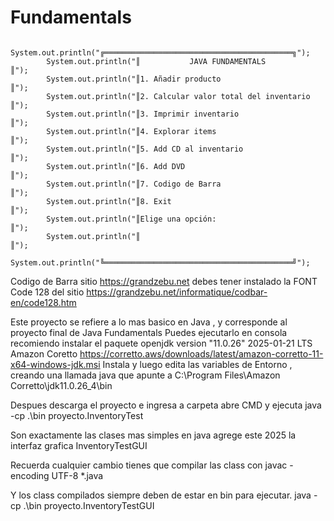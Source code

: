 # Fundamentals

         	System.out.println("╔══════════════════════════════════════════╗");
        	System.out.println("║           JAVA FUNDAMENTALS              ║");
    	    System.out.println("║1. Añadir producto                        ║");
    	    System.out.println("║2. Calcular valor total del inventario    ║");
    	    System.out.println("║3. Imprimir inventario                    ║");
    	    System.out.println("║4. Explorar items                         ║");
    	    System.out.println("║5. Add CD al inventario                   ║");
    	    System.out.println("║6. Add DVD                                ║");
    	    System.out.println("║7. Codigo de Barra                        ║");
    	    System.out.println("║8. Exit                                   ║");
    	    System.out.println("║Elige una opción:                         ║");
    	    System.out.println("║                                          ║");
    	    System.out.println("╚══════════════════════════════════════════╝");


Codigo de Barra sitio  https://grandzebu.net debes tener instalado la FONT  Code 128 del sitio https://grandzebu.net/informatique/codbar-en/code128.htm

Este proyecto se refiere a lo mas basico en Java , y corresponde al proyecto final de Java Fundamentals
Puedes ejecutarlo en consola  recomiendo instalar el paquete openjdk version "11.0.26" 2025-01-21 LTS
Amazon Coretto https://corretto.aws/downloads/latest/amazon-corretto-11-x64-windows-jdk.msi
Instala y luego edita las variables de Entorno , creando una llamada java que apunte a C:\Program Files\Amazon Corretto\jdk11.0.26_4\bin

Despues descarga el proyecto e ingresa a carpeta abre CMD y ejecuta  java -cp .\bin proyecto.InventoryTest

Son exactamente las clases mas simples en java agrege este 2025 la interfaz grafica InventoryTestGUI

Recuerda cualquier cambio tienes que compilar las class con javac -encoding UTF-8 *.java

Y los class compilados siempre deben de estar en bin para ejecutar.  java -cp .\bin proyecto.InventoryTestGUI

